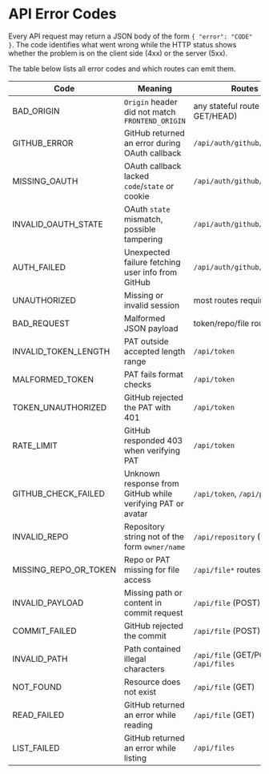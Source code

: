 # API Error Codes

Every API request may return a JSON body of the form `{ "error": "CODE" }`.
The code identifies what went wrong while the HTTP status shows whether the
problem is on the client side (4xx) or the server (5xx).

The table below lists all error codes and which routes can emit them.

| Code | Meaning | Routes |
| ---- | ------- | ------ |
| BAD_ORIGIN | `Origin` header did not match `FRONTEND_ORIGIN` | any stateful route (non-GET/HEAD) |
| GITHUB_ERROR | GitHub returned an error during OAuth callback | `/api/auth/github/callback` |
| MISSING_OAUTH | OAuth callback lacked `code`/`state` or cookie | `/api/auth/github/callback` |
| INVALID_OAUTH_STATE | OAuth `state` mismatch, possible tampering | `/api/auth/github/callback` |
| AUTH_FAILED | Unexpected failure fetching user info from GitHub | `/api/auth/github/callback` |
| UNAUTHORIZED | Missing or invalid session | most routes requiring auth |
| BAD_REQUEST | Malformed JSON payload | token/repo/file routes |
| INVALID_TOKEN_LENGTH | PAT outside accepted length range | `/api/token` |
| MALFORMED_TOKEN | PAT fails format checks | `/api/token` |
| TOKEN_UNAUTHORIZED | GitHub rejected the PAT with 401 | `/api/token` |
| RATE_LIMIT | GitHub responded 403 when verifying PAT | `/api/token` |
| GITHUB_CHECK_FAILED | Unknown response from GitHub while verifying PAT or avatar | `/api/token`, `/api/profile` |
| INVALID_REPO | Repository string not of the form `owner/name` | `/api/repository` (POST) |
| MISSING_REPO_OR_TOKEN | Repo or PAT missing for file access | `/api/file*` routes |
| INVALID_PAYLOAD | Missing path or content in commit request | `/api/file` (POST) |
| COMMIT_FAILED | GitHub rejected the commit | `/api/file` (POST) |
| INVALID_PATH | Path contained illegal characters | `/api/file` (GET/POST), `/api/files` |
| NOT_FOUND | Resource does not exist | `/api/file` (GET) |
| READ_FAILED | GitHub returned an error while reading | `/api/file` (GET) |
| LIST_FAILED | GitHub returned an error while listing | `/api/files` |

